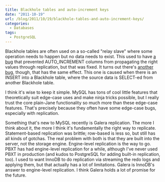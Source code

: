 ```yaml
---
title: Blackhole tables and auto-increment keys
date: "2011-10-19"
url: /blog/2011/10/19/blackhole-tables-and-auto-increment-keys/
categories:
  - Databases
tags:
  - PostgreSQL
---
```

Blackhole tables are often used on a so-called "relay slave" where some operation needs to happen but no data needs to exist. This used to have [a bug](http://bugs.mysql.com/bug.php?id=35178) that prevented AUTO_INCREMENT columns from propagating the right values through replication, but that was fixed. It turns out there's [another bug](http://bugs.mysql.com/bug.php?id=62829), though, that has the same effect. This one is caused when there is an INSERT into a Blackhole table, where the source data is SELECT-ed from another Blackhole table.

I think it's wise to keep it simple. MySQL has tons of cool little features that theoretically suit edge-case uses and make ninja tricks possible, but I really trust the core plain-Jane functionality so much more than these edge-case features. That's precisely because they often have some edge-case bugs, especially with replication.

Something that's new to MySQL recently is Galera replication. The more I think about it, the more I think it's fundamentally the right way to replicate. Statement-based replication was brittle; row-based is less so, but still has all kinds of gotchas. The real problem with both is that they are built into the server, not the storage engine. Engine-level replication is the way to go. PBXT has had engine-level replication for a while, although I've never used PBXT in production (and kudos to PostgreSQL for adding built-in replication, too). I used to want InnoDB to do replication via streaming the redo logs and applying them, but that actually has a lot of limitations. Galera is InnoDB's answer to engine-level replication. I think Galera holds a lot of promise for the future.


